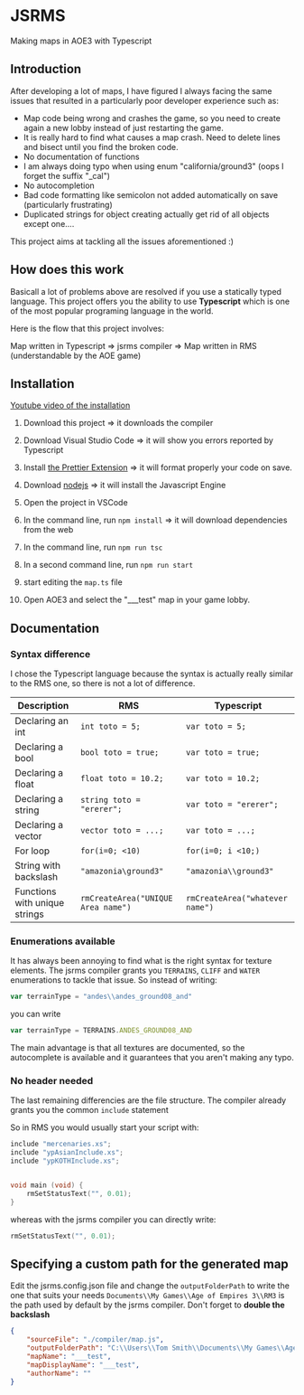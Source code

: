 # JSRMS

Making maps in AOE3 with Typescript

## Introduction

After developing a lot of maps, I have figured I always facing the same issues that resulted in a particularly poor developer experience such as:

-   Map code being wrong and crashes the game, so you need to create again a new lobby instead of just restarting the game.
-   It is really hard to find what causes a map crash. Need to delete lines and bisect until you find the broken code.
-   No documentation of functions
-   I am always doing typo when using enum "california/ground3" (oops I forget the suffix "\_cal")
-   No autocompletion
-   Bad code formatting like semicolon not added automatically on save (particularly frustrating)
-   Duplicated strings for object creating actually get rid of all objects except one....

This project aims at tackling all the issues aforementioned :)

## How does this work

Basicall a lot of problems above are resolved if you use a statically typed language. This project offers you the ability to use **Typescript** which is one of the most popular programing language in the world.

Here is the flow that this project involves:

Map written in Typescript => jsrms compiler => Map written in RMS (understandable by the AOE game)

## Installation

[Youtube video of the installation](https://www.youtube.com/watch?v=S0qqcyZ8qe0&feature=emb_logo)

1. Download this project => it downloads the compiler
2. Download Visual Studio Code => it will show you errors reported by Typescript
3. Install [the Prettier Extension](https://marketplace.visualstudio.com/items?itemName=esbenp.prettier-vscode) => it will format properly your code on save.
4. Download [nodejs](https://nodejs.org/en/) => it will install the Javascript Engine

5. Open the project in VSCode
6. In the command line, run `npm install` => it will download dependencies from the web
7. In the command line, run `npm run tsc`
8. In a second command line, run `npm run start`

9. start editing the `map.ts` file
10. Open AOE3 and select the "\_\_\_test" map in your game lobby.

## Documentation

### Syntax difference

I chose the Typescript language because the syntax is actually really similar to the RMS one, so there is not a lot of difference.

| Description                   | RMS                                | Typescript                      |
| ----------------------------- | ---------------------------------- | ------------------------------- |
| Declaring an int              | `int toto = 5;`                    | `var toto = 5;`                 |
| Declaring a bool              | `bool toto = true;`                | `var toto = true;`              |
| Declaring a float             | `float toto = 10.2;`               | `var toto = 10.2;`              |
| Declaring a string            | `string toto = "ererer";`          | `var toto = "ererer";`          |
| Declaring a vector            | `vector toto = ...;`               | `var toto = ...;`               |
| For loop                      | `for(i=0; <10)`                    | `for(i=0; i <10;)`              |
| String with backslash         | `"amazonia\ground3"`               | `"amazonia\\ground3"`           |
| Functions with unique strings | `rmCreateArea("UNIQUE Area name")` | `rmCreateArea("whatever name")` |

### Enumerations available

It has always been annoying to find what is the right syntax for texture elements. The jsrms compiler grants you `TERRAINS`, `CLIFF` and `WATER` enumerations to tackle that issue.
So instead of writing:

```Javascript
var terrainType = "andes\\andes_ground08_and"
```

you can write

```Javascript
var terrainType = TERRAINS.ANDES_GROUND08_AND
```

The main advantage is that all textures are documented, so the autocomplete is available and it guarantees that you aren't making any typo.

### No header needed

The last remaining differencies are the file structure. The compiler already grants you the common `include` statement

So in RMS you would usually start your script with:

```C
include "mercenaries.xs";
include "ypAsianInclude.xs";
include "ypKOTHInclude.xs";


void main (void) {
    rmSetStatusText("", 0.01);
}
```

whereas with the jsrms compiler you can directly write:

```C
rmSetStatusText("", 0.01);
```

## Specifying a custom path for the generated map

Edit the jsrms.config.json file and change the `outputFolderPath` to write the one that suits your needs
`Documents\\My Games\\Age of Empires 3\\RM3` is the path used by default by the jsrms compiler. Don't forget to **double the backslash**

```JSON
{
    "sourceFile": "./compiler/map.js",
    "outputFolderPath": "C:\\Users\\Tom Smith\\Documents\\My Games\\Age of Empires 3\\RM3",
    "mapName": "___test",
    "mapDisplayName": "___test",
    "authorName": ""
}
```
